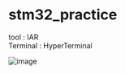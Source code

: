 # stm32_practice
tool : IAR  
Terminal : HyperTerminal  
  
![image](https://user-images.githubusercontent.com/94602114/236396892-758c89d9-6c9e-48f3-8c97-89c6042ac33b.png)
